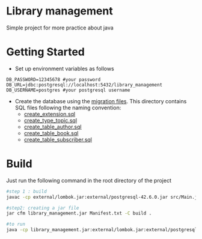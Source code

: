 # Library management

Simple project for more practice about java 

# Getting Started

- Set up environment variables as follows

```shell
DB_PASSWORD=12345678 #your password 
DB_URL=jdbc:postgresql://localhost:5432/library_management
DB_USERNAME=postgres #your postgresql username
```
- Create the database using the [migration files](src/main/resources). This directory contains SQL files following the naming convention:
  - [create_extension.sql](migrations/create_extension.sql)
  - [create_type_topic.sql](migrations/create_type_topic.sql)
  - [create_table_author.sql](migrations/create_table_author.sql)
  - [create_table_book.sql](migrations/create_table_book.sql)
  - [create_table_subscriber.sql](migrations/create_table_subscriber.sql)

# Build 

Just run the following command in the root directory of the project

```bash
#step 1 : build
javac -cp external/lombok.jar:external/postgresql-42.6.0.jar src/Main.java src/model/*.java src/mock_test/*.java src/repository/*.java -d build 

#step2: creating a jar file
jar cfm library_management.jar Manifest.txt -C build . 

#to run 
java -cp library_management.jar:external/lombok.jar:external/postgresql-42.6.0.jar Main 
```